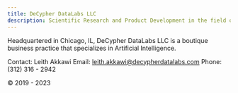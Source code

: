 ```yaml
---
title: DeCypher DataLabs LLC
description: Scientific Research and Product Development in the field of Artificial Intelligence.  
---
```


Headquartered in Chicago, IL, DeCypher DataLabs LLC is a boutique business practice that specializes in Artificial Intelligence.

Contact: Leith Akkawi
Email: leith.akkawi@decypherdatalabs.com 
Phone: (312) 316 - 2942 

© 2019 - 2023
